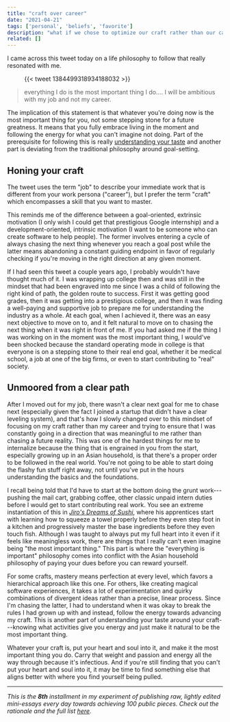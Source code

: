 ```yaml
---
title: "craft over career"
date: "2021-04-21"
tags: ['personal', 'beliefs', 'favorite']
description: "what if we chose to optimize our craft rather than our career? The implication is that everything we do, everything we're doing right now is the most important thing, not just some stepping stone for some \"better\" future."
related: []
---
```


I came across this tweet today on a life philosophy to follow that really resonated with me.

<figure class="embed">
    {{< tweet 1384499318934188032 >}}
</figure>

> everything I do is the most important thing I do.... I will be ambitious with my job and not my career.

The implication of this statement is that whatever you're doing now is the most important thing for you, not some stepping stone for a future greatness. It means that you fully embrace living in the moment and following the energy for what you can't imagine not doing. Part of the prerequisite for following this is really [understanding your taste](https://spencerchang.substack.com/p/the-mid-twenties#main:~:text=tuning%20my%20nose%20for%20what%20makes%20me%20really%20go%20off) and another part is deviating from the traditional philosophy around goal-setting.


## Honing your craft
The tweet uses the term "job" to describe your immediate work that is different from your work persona ("career"), but I prefer the term "craft" which encompasses a skill that you want to master.

This reminds me of the difference between a goal-oriented, extrinsic motivation (I only wish I could get that prestigious Google internship) and a development-oriented, intrinsic motivation (I want to be someone who can create software to help people). The former involves entering a cycle of always chasing the next thing whenever you reach a goal post while the latter means abandoning a constant guiding endpoint in favor of regularly checking if you're moving in the right direction at any given moment.

If I had seen this tweet a couple years ago, I probably wouldn't have thought much of it. I was wrapping up college then and was still in the mindset that had been engraved into me since I was a child of following the right kind of path, the golden route to success. First it was getting good grades, then it was getting into a prestigious college, and then it was finding a well-paying and supportive job to prepare me for understanding the industry as a whole. At each goal, when I achieved it, there was an easy next objective to move on to, and it felt natural to move on to chasing the next thing when it was right in front of me. If you had asked me if the thing I was working on in the moment was the most important thing, I would've been shocked because the standard operating mode in college is that everyone is on a stepping stone to their real end goal, whether it be medical school, a job at one of the big firms, or even to start contributing to "real" society.

## Unmoored from a clear path
After I moved out for my job, there wasn't a clear next goal for me to chase next (especially given the fact I joined a startup that didn't have a clear leveling system), and that's how I slowly changed over to this mindset of focusing on my craft rather than my career and trying to ensure that I was constantly going in a direction that was meaningful to me rather than chasing a future reality. This was one of the hardest things for me to internalize because the thing that is engrained in you from the start, especially growing up in an Asian household, is that there's a proper order to be followed in the real world. You're not going to be able to start doing the flashy fun stuff right away, not until you've put in the hours understanding the basics and the foundations.

I recall being told that I'd have to start at the bottom doing the grunt work---pushing the mail cart, grabbing coffee, other classic unpaid intern duties before I would get to start contributing real work. You see an extreme instantiation of this in *[Jiro's Dreams of Sushi](https://en.wikipedia.org/wiki/Jiro_Dreams_of_Sushi)*, where his apprentices start with learning how to squeeze a towel properly before they even step foot in a kitchen and progressively master the base ingredients before they even touch fish. Although I was taught to always put my full heart into it even if it feels like meaningless work, there are things that I really can't even imagine being "the most important thing." This part is where the "everything is important" philosophy comes into conflict with the Asian household philosophy of paying your dues before you can reward yourself.

For some crafts, mastery means perfection at every level, which favors a hierarchical approach like this one. For others, like creating magical software experiences, it takes a lot of experimentation and quirky combinations of divergent ideas rather than a precise, linear process. Since I'm chasing the latter, I had to understand when it was okay to break the rules I had grown up with and instead, follow the energy towards advancing my craft. This is another part of understanding your taste around your craft---knowing what activities give you energy and just make it natural to be the most important thing.

Whatever your craft is, put your heart and soul into it, and make it the most important thing you do. Carry that weight and passion and energy all the way through because it's infectious. And if you're still finding that you can't put your heart and soul into it, it may be time to find something else that aligns better with where you find yourself being pulled.

---

*This is the* ***8th*** *installment in my experiment of publishing raw, lightly edited mini-essays every day towards achieving 100 public pieces. Check out the rationale and the full list [here](https://www.spencerchang.me/experiments/100posts/).*
